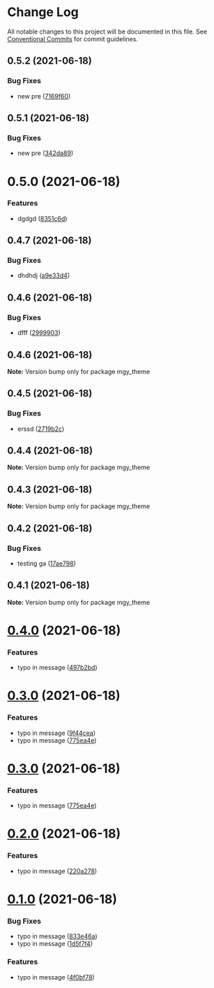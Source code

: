 # Change Log

All notable changes to this project will be documented in this file.
See [Conventional Commits](https://conventionalcommits.org) for commit guidelines.

## 0.5.2 (2021-06-18)


### Bug Fixes

* new pre ([7169f60](https://github.com/trevoros/theme/commit/7169f60f6498117c256ef0dfe70989cbd3391c27))





## 0.5.1 (2021-06-18)


### Bug Fixes

* new pre ([342da89](https://github.com/trevoros/theme/commit/342da89a678c3d9561733fe2d4a2831c18ce86a0))





# 0.5.0 (2021-06-18)


### Features

* dgdgd ([8351c6d](https://github.com/trevoros/theme/commit/8351c6d8f5454f7e0fe70a51ba4ef6cd93620514))





## 0.4.7 (2021-06-18)


### Bug Fixes

* dhdhdj ([a9e33d4](https://github.com/trevoros/theme/commit/a9e33d4782821190fcdbeac33d5b11fe526ac4a8))





## 0.4.6 (2021-06-18)


### Bug Fixes

* dfff ([2999903](https://github.com/trevoros/theme/commit/299990304d22f22159d84b7516c373d93bf21a91))





## 0.4.6 (2021-06-18)

**Note:** Version bump only for package mgy_theme





## 0.4.5 (2021-06-18)


### Bug Fixes

* erssd ([2719b2c](https://github.com/trevoros/theme/commit/2719b2ce599e58ffeea32c55081026405a874d8a))





## 0.4.4 (2021-06-18)

**Note:** Version bump only for package mgy_theme





## 0.4.3 (2021-06-18)

**Note:** Version bump only for package mgy_theme





## 0.4.2 (2021-06-18)


### Bug Fixes

* testing ga ([17ae798](https://github.com/trevoros/theme/commit/17ae798bb50371c7c0721c605f326526227315c7))





## 0.4.1 (2021-06-18)

**Note:** Version bump only for package mgy_theme





# [0.4.0](https://github.com/trevoros/theme/compare/mgy_theme@0.3.0...mgy_theme@0.4.0) (2021-06-18)


### Features

* typo in message ([497b2bd](https://github.com/trevoros/theme/commit/497b2bd9e968515c828a1110a0729d70dffdf88d))





# [0.3.0](https://github.com/trevoros/theme/compare/mgy_theme@0.2.0...mgy_theme@0.3.0) (2021-06-18)


### Features

* typo in message ([9f44cea](https://github.com/trevoros/theme/commit/9f44ceaf233736264d78b60b968a5e3244980438))
* typo in message ([775ea4e](https://github.com/trevoros/theme/commit/775ea4eb7e3a05fb206b88f6238184bf89aad3eb))





# [0.3.0](https://github.com/trevoros/theme/compare/mgy_theme@0.2.0...mgy_theme@0.3.0) (2021-06-18)


### Features

* typo in message ([775ea4e](https://github.com/trevoros/theme/commit/775ea4eb7e3a05fb206b88f6238184bf89aad3eb))





# [0.2.0](https://github.com/trevoros/theme/compare/mgy_theme@0.1.0...mgy_theme@0.2.0) (2021-06-18)


### Features

* typo in message ([220a278](https://github.com/trevoros/theme/commit/220a278d416ec7517ed8e0dd2ea2743c5a895807))





# [0.1.0](https://github.com/trevoros/theme/compare/mgy_theme@0.0.4...mgy_theme@0.1.0) (2021-06-18)


### Bug Fixes

* typo in message ([833e46a](https://github.com/trevoros/theme/commit/833e46ae026a7593ec48c134e2dc5715ce89e442))
* typo in message ([1d5f7f4](https://github.com/trevoros/theme/commit/1d5f7f4e4fe467798362d67c57a42911dd8b7d36))


### Features

* typo in message ([4f0bf78](https://github.com/trevoros/theme/commit/4f0bf781272d9718488e8656ccff6cd3d3efdbd5))
